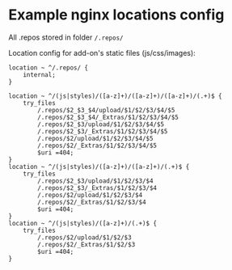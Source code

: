 Example nginx locations config
==============================

All .repos stored in folder `/.repos/`

Location config for add-on's static files (js/css/images):

~~~
location ~ ^/.repos/ {
	internal;
}

location ~ ^/(js|styles)/([a-z]+)/([a-z]+)/([a-z]+)/(.+)$ {
	try_files 
		/.repos/$2_$3_$4/upload/$1/$2/$3/$4/$5 
		/.repos/$2_$3_$4/_Extras/$1/$2/$3/$4/$5 
		/.repos/$2_$3/upload/$1/$2/$3/$4/$5 
		/.repos/$2_$3/_Extras/$1/$2/$3/$4/$5 
		/.repos/$2/upload/$1/$2/$3/$4/$5 
		/.repos/$2/_Extras/$1/$2/$3/$4/$5 
		$uri =404;
}
location ~ ^/(js|styles)/([a-z]+)/([a-z]+)/(.+)$ {
	try_files 
		/.repos/$2_$3/upload/$1/$2/$3/$4 
		/.repos/$2_$3/_Extras/$1/$2/$3/$4 
		/.repos/$2/upload/$1/$2/$3/$4 
		/.repos/$2/_Extras/$1/$2/$3/$4 
		$uri =404;
}
location ~ ^/(js|styles)/([a-z]+)/(.+)$ {
	try_files 
		/.repos/$2/upload/$1/$2/$3 
		/.repos/$2/_Extras/$1/$2/$3 
		$uri =404;
}
~~~
